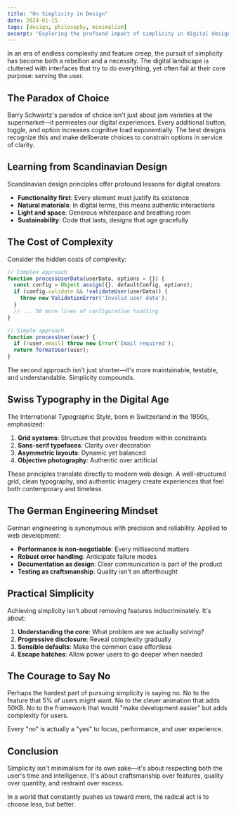 ```yaml
---
title: "On Simplicity in Design"
date: 2024-01-15
tags: [design, philosophy, minimalism]
excerpt: "Exploring the profound impact of simplicity in digital design and why less truly is more."
---
```


In an era of endless complexity and feature creep, the pursuit of simplicity has become both a rebellion and a necessity. The digital landscape is cluttered with interfaces that try to do everything, yet often fail at their core purpose: serving the user.

## The Paradox of Choice

Barry Schwartz's paradox of choice isn't just about jam varieties at the supermarket—it permeates our digital experiences. Every additional button, toggle, and option increases cognitive load exponentially. The best designs recognize this and make deliberate choices to constrain options in service of clarity.

## Learning from Scandinavian Design

Scandinavian design principles offer profound lessons for digital creators:

- **Functionality first**: Every element must justify its existence
- **Natural materials**: In digital terms, this means authentic interactions
- **Light and space**: Generous whitespace and breathing room
- **Sustainability**: Code that lasts, designs that age gracefully

## The Cost of Complexity

Consider the hidden costs of complexity:

```javascript
// Complex approach
function processUserData(userData, options = {}) {
  const config = Object.assign({}, defaultConfig, options);
  if (config.validate && !validateUser(userData)) {
    throw new ValidationError('Invalid user data');
  }
  // ... 50 more lines of configuration handling
}

// Simple approach
function processUser(user) {
  if (!user.email) throw new Error('Email required');
  return formatUser(user);
}
```

The second approach isn't just shorter—it's more maintainable, testable, and understandable. Simplicity compounds.

## Swiss Typography in the Digital Age

The International Typographic Style, born in Switzerland in the 1950s, emphasized:

1. **Grid systems**: Structure that provides freedom within constraints
2. **Sans-serif typefaces**: Clarity over decoration
3. **Asymmetric layouts**: Dynamic yet balanced
4. **Objective photography**: Authentic over artificial

These principles translate directly to modern web design. A well-structured grid, clean typography, and authentic imagery create experiences that feel both contemporary and timeless.

## The German Engineering Mindset

German engineering is synonymous with precision and reliability. Applied to web development:

- **Performance is non-negotiable**: Every millisecond matters
- **Robust error handling**: Anticipate failure modes
- **Documentation as design**: Clear communication is part of the product
- **Testing as craftsmanship**: Quality isn't an afterthought

## Practical Simplicity

Achieving simplicity isn't about removing features indiscriminately. It's about:

1. **Understanding the core**: What problem are we actually solving?
2. **Progressive disclosure**: Reveal complexity gradually
3. **Sensible defaults**: Make the common case effortless
4. **Escape hatches**: Allow power users to go deeper when needed

## The Courage to Say No

Perhaps the hardest part of pursuing simplicity is saying no. No to the feature that 5% of users might want. No to the clever animation that adds 50KB. No to the framework that would "make development easier" but adds complexity for users.

Every "no" is actually a "yes" to focus, performance, and user experience.

## Conclusion

Simplicity isn't minimalism for its own sake—it's about respecting both the user's time and intelligence. It's about craftsmanship over features, quality over quantity, and restraint over excess.

In a world that constantly pushes us toward more, the radical act is to choose less, but better.